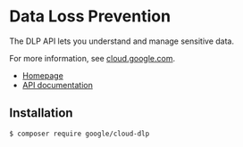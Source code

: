 # Data Loss Prevention

The DLP API lets you understand and manage sensitive data.

For more information, see [cloud.google.com](https://cloud.google.com/dlp/).

* [Homepage](http://googlecloudplatform.github.io/google-cloud-php)
* [API documentation](http://googlecloudplatform.github.io/google-cloud-php/#/docs/cloud-dlp/latest/dlp/readme)

## Installation

```
$ composer require google/cloud-dlp
```
